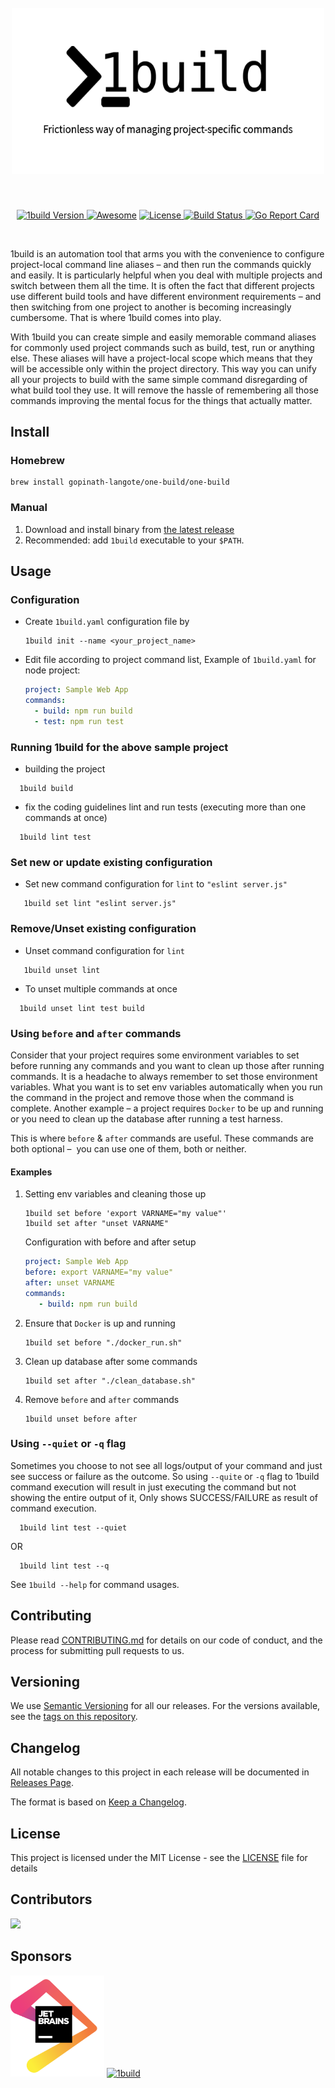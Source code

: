 <h1 align="center">
  <br>
  <a href="https://github.com/gopinath-langote/1build">
    <img src="https://github.com/gopinath-langote/1build/blob/master/docs/assets/1build-logo.png?raw=true" alt="1build" width="500"></a>
  <br>
</h1>

<br>

<p align="center">
  <a href="https://github.com/gopinath-langote/1build/releases/latest">
    <img src="https://img.shields.io/github/release/gopinath-langote/1build?label=version" alt="1build Version">
  </a>
  <a href="https://github.com/sindresorhus/awesome">
    <img src="https://cdn.rawgit.com/sindresorhus/awesome/d7305f38d29fed78fa85652e3a63e154dd8e8829/media/badge.svg" alt="Awesome" /></a>
  <a href="https://github.com/gopinath-langote/1build/blob/master/LICENSE">
    <img src="https://img.shields.io/github/license/gopinath-langote/1build" alt="License">
  </a>
  <a href="https://travis-ci.org/gopinath-langote/1build">
      <img src="https://travis-ci.org/gopinath-langote/1build.svg?branch=master" alt="Build Status">
  </a>
  <a href="https://goreportcard.com/report/github.com/gopinath-langote/1build">
        <img src="https://goreportcard.com/badge/github.com/gopinath-langote/1build" alt="Go Report Card">
    </a>
</p>

<br>

1build is an automation tool that arms you with the convenience to configure project-local command line aliases – and then
run the commands quickly and easily. It is particularly helpful when you deal with multiple projects and switch between
them all the time. It is often the fact that different projects use different build tools and have different environment
requirements – and then switching from one project to another is becoming increasingly cumbersome. That is where 1build comes
into play.

With 1build you can create simple and easily memorable command aliases for commonly used project commands such as build,
test, run or anything else. These aliases will have a project-local scope which means that they will be accessible only
within the project directory. This way you can unify all your projects to build with the same simple command disregarding
of what build tool they use. It will remove the hassle of remembering all those commands improving the mental focus for
the things that actually matter.

## Install

### Homebrew

```console
brew install gopinath-langote/one-build/one-build
```

### Manual

1.  Download and install binary from [the latest release](https://github.com/gopinath-langote/1build/releases/latest)
2.  Recommended: add `1build` executable to your `$PATH`.

## Usage

### Configuration
-   Create `1build.yaml` configuration file by
    ```console
    1build init --name <your_project_name>
    ```

-   Edit file according to project command list, Example of `1build.yaml` for node project:
    ```yaml
    project: Sample Web App
    commands:
      - build: npm run build
      - test: npm run test
    ```

### Running 1build for the above sample project

-   building the project
```console
  1build build
  ```

-   fix the coding guidelines lint and run tests (executing more than one commands at once)
```console
  1build lint test
  ```

### Set new or update existing configuration

-   Set new command configuration for `lint` to `"eslint server.js"`
```console
   1build set lint "eslint server.js"
   ```
### Remove/Unset existing configuration

-   Unset command configuration for `lint`
```console
   1build unset lint
   ```

-   To unset multiple commands at once
```console
  1build unset lint test build
  ```

### Using `before` and `after` commands
Consider that your project requires some environment variables to set before running any
commands and you want to clean up those after running commands. It is a headache to always
remember to set those environment variables. What you want is to set env variables automatically
when you run the command in the project and remove those when the command is complete.
Another example – a project requires `Docker` to be up
and running or you need to clean up the database after running a test harness.

This is where `before` & `after` commands are useful. These commands are both optional – 
you can use one of them, both or neither.

#### Examples
1.  Setting env variables and cleaning those up
    ```console
    1build set before 'export VARNAME="my value"'
    1build set after "unset VARNAME"
    ```
  
    Configuration with before and after setup
    
    ```yaml
    project: Sample Web App
    before: export VARNAME="my value"
    after: unset VARNAME
    commands:
       - build: npm run build
    ```

2.  Ensure that `Docker` is up and running
    ```console
    1build set before "./docker_run.sh"
    ```

3.  Clean up database after some commands
    ```console
    1build set after "./clean_database.sh"
    ```

4.  Remove `before` and `after` commands
    ```console
    1build unset before after
    ```

### Using `--quiet` or `-q` flag
Sometimes you choose to not see all logs/output of your command and just see success or failure as the outcome. 
So using `--quite` or `-q` flag to 1build command execution will result in just executing the command but not showing the entire output of it, Only shows SUCCESS/FAILURE as result of command execution.
```console
  1build lint test --quiet
  ```
  OR
```console
  1build lint test --q
  ```

See `1build --help` for command usages.

## Contributing

Please read [CONTRIBUTING.md](https://github.com/gopinath-langote/1build/blob/master/CONTRIBUTING.md) for details on our code of conduct, and the process for submitting pull requests to us.

## Versioning

We use [Semantic Versioning](http://semver.org/) for all our releases. For the versions available, see the [tags on this repository](https://github.com/gopinath-langote/1build/tags).

## Changelog
All notable changes to this project in each release will be documented in [Releases Page](https://github.com/gopinath-langote/1build/releases/).

The format is based on [Keep a Changelog](https://keepachangelog.com/en/1.0.0/).

## License

This project is licensed under the MIT License - see the [LICENSE](LICENSE) file for details

## Contributors

<a href="https://github.com/gopinath-langote/1build/graphs/contributors">
  <img src="https://contributors-img.firebaseapp.com/image?repo=gopinath-langote/1build" />
</a>

## Sponsors

<a href="https://www.jetbrains.com/?from=github.com/gopinath-langote/1build">
    <img src="https://github.com/gopinath-langote/1build/blob/master/docs/assets/jetbrains.png?raw=true" alt="1build" width="150"></a>
<a href="https://www.1password.com/?from=github.com/gopinath-langote/1build">
    <img src="https://github.com/gopinath-langote/1build/blob/master/docs/assets/1password.png?raw=true" alt="1build" width="300"></a>
